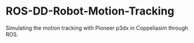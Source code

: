 # ROS-DD-Robot-Motion-Tracking
Simulating the motion tracking with Pioneer p3dx in Coppeliasim through ROS.

